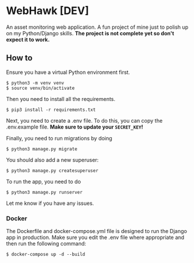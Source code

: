 # WebHawk [DEV]

An asset monitoring web application. A fun project of mine just to polish up on my Python/Django skills.
**The project is not complete yet so don't expect it to work.**

## How to

Ensure you have a virtual Python environment first.

```
$ python3 -m venv venv
$ source venv/bin/activate
```

Then you need to install all the requirements.

```
$ pip3 install -r requirements.txt
```

Next, you need to create a .env file. To do this, you can copy the .env.example file. **Make sure to update your `SECRET_KEY`!**

Finally, you need to run migrations by doing

```
$ python3 manage.py migrate
```

You should also add a new superuser:

```
$ python3 manage.py createsuperuser
```

To run the app, you need to do

```
$ python3 manage.py runserver
```

Let me know if you have any issues.

### Docker

The Dockerfile and docker-compose.yml file is designed to run the Django app in production. Make sure you edit the .env file where appropriate and then run the following command:

```
$ docker-compose up -d --build
```


